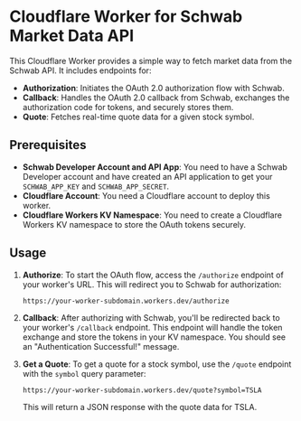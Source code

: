 # Cloudflare Worker for Schwab Market Data API

This Cloudflare Worker provides a simple way to fetch market data from the Schwab API. It includes endpoints for:

* **Authorization**: Initiates the OAuth 2.0 authorization flow with Schwab.
* **Callback**: Handles the OAuth 2.0 callback from Schwab, exchanges the authorization code for tokens, and securely stores them.
* **Quote**: Fetches real-time quote data for a given stock symbol.

## Prerequisites

* **Schwab Developer Account and API App**: You need to have a Schwab Developer account and have created an API application to get your `SCHWAB_APP_KEY` and `SCHWAB_APP_SECRET`.
* **Cloudflare Account**: You need a Cloudflare account to deploy this worker.
* **Cloudflare Workers KV Namespace**: You need to create a Cloudflare Workers KV namespace to store the OAuth tokens securely.

## Usage

1. **Authorize**: To start the OAuth flow, access the `/authorize` endpoint of your worker's URL. This will redirect you to Schwab for authorization:
    ```
    https://your-worker-subdomain.workers.dev/authorize
    ```
   
2. **Callback**: After authorizing with Schwab, you'll be redirected back to your worker's `/callback` endpoint. This endpoint will handle the token exchange and store the tokens in your KV namespace. You should see an "Authentication Successful!" message.


3. **Get a Quote**: To get a quote for a stock symbol, use the `/quote` endpoint with the `symbol` query parameter:
    ```
    https://your-worker-subdomain.workers.dev/quote?symbol=TSLA
    ```
    This will return a JSON response with the quote data for TSLA.